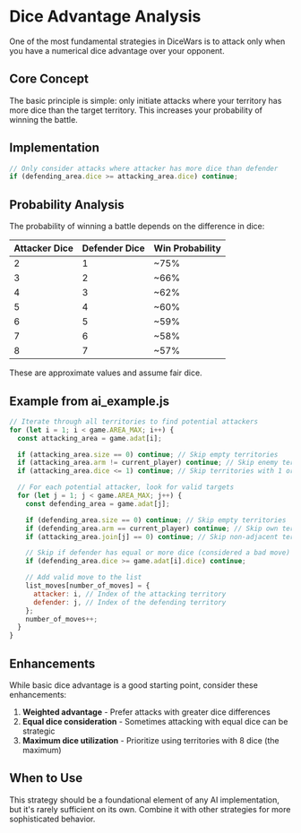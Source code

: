 # Dice Advantage Analysis

One of the most fundamental strategies in DiceWars is to attack only when you have a numerical dice advantage over your opponent.

## Core Concept

The basic principle is simple: only initiate attacks where your territory has more dice than the target territory. This increases your probability of winning the battle.

## Implementation

```javascript
// Only consider attacks where attacker has more dice than defender
if (defending_area.dice >= attacking_area.dice) continue;
```

## Probability Analysis

The probability of winning a battle depends on the difference in dice:

| Attacker Dice | Defender Dice | Win Probability |
| ------------- | ------------- | --------------- |
| 2             | 1             | ~75%            |
| 3             | 2             | ~66%            |
| 4             | 3             | ~62%            |
| 5             | 4             | ~60%            |
| 6             | 5             | ~59%            |
| 7             | 6             | ~58%            |
| 8             | 7             | ~57%            |

These are approximate values and assume fair dice.

## Example from ai_example.js

```javascript
// Iterate through all territories to find potential attackers
for (let i = 1; i < game.AREA_MAX; i++) {
  const attacking_area = game.adat[i];

  if (attacking_area.size == 0) continue; // Skip empty territories
  if (attacking_area.arm != current_player) continue; // Skip enemy territories
  if (attacking_area.dice <= 1) continue; // Skip territories with 1 or fewer dice

  // For each potential attacker, look for valid targets
  for (let j = 1; j < game.AREA_MAX; j++) {
    const defending_area = game.adat[j];

    if (defending_area.size == 0) continue; // Skip empty territories
    if (defending_area.arm == current_player) continue; // Skip own territories
    if (attacking_area.join[j] == 0) continue; // Skip non-adjacent territories

    // Skip if defender has equal or more dice (considered a bad move)
    if (defending_area.dice >= game.adat[i].dice) continue;

    // Add valid move to the list
    list_moves[number_of_moves] = {
      attacker: i, // Index of the attacking territory
      defender: j, // Index of the defending territory
    };
    number_of_moves++;
  }
}
```

## Enhancements

While basic dice advantage is a good starting point, consider these enhancements:

1. **Weighted advantage** - Prefer attacks with greater dice differences
2. **Equal dice consideration** - Sometimes attacking with equal dice can be strategic
3. **Maximum dice utilization** - Prioritize using territories with 8 dice (the maximum)

## When to Use

This strategy should be a foundational element of any AI implementation, but it's rarely sufficient on its own. Combine it with other strategies for more sophisticated behavior.
